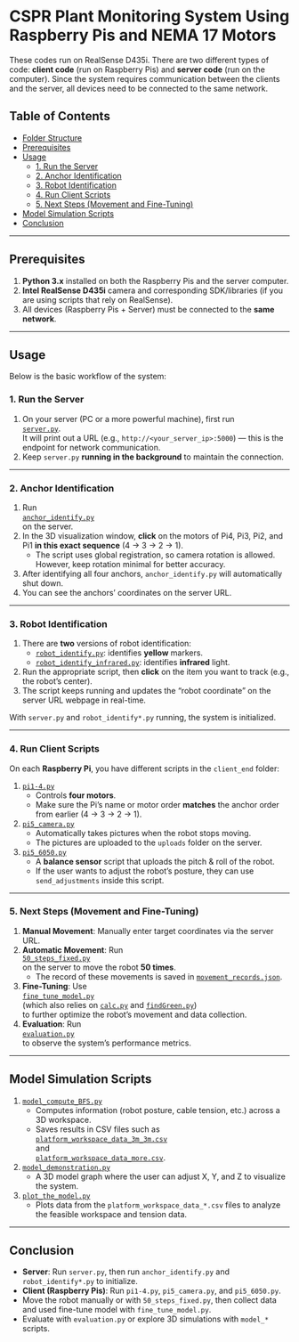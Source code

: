 # CSPR Plant Monitoring System Using Raspberry Pis and NEMA 17 Motors

These codes run on RealSense D435i. There are two different types of code: **client code** (run on Raspberry Pis) and **server code** (run on the computer). Since the system requires communication between the clients and the server, all devices need to be connected to the same network.

## Table of Contents

- [Folder Structure](#folder-structure)
- [Prerequisites](#prerequisites)
- [Usage](#usage)
  - [1. Run the Server](#1-run-the-server)
  - [2. Anchor Identification](#2-anchor-identification)
  - [3. Robot Identification](#3-robot-identification)
  - [4. Run Client Scripts](#4-run-client-scripts)
  - [5. Next Steps (Movement and Fine-Tuning)](#5-next-steps-movement-and-fine-tuning)
- [Model Simulation Scripts](#model-simulation-scripts)
- [Conclusion](#conclusion)

---
## Prerequisites

1. **Python 3.x** installed on both the Raspberry Pis and the server computer.
2. **Intel RealSense D435i** camera and corresponding SDK/libraries (if you are using scripts that rely on RealSense).
3. All devices (Raspberry Pis + Server) must be connected to the **same network**.

---

## Usage

Below is the basic workflow of the system:

### 1. Run the Server

1. On your server (PC or a more powerful machine), first run  
   [`server.py`](https://github.com/YellowSubmarine1999/cspr/blob/main/server_end/server.py).  
   It will print out a URL (e.g., `http://<your_server_ip>:5000`) — this is the endpoint for network communication.
2. Keep `server.py` **running in the background** to maintain the connection.

---

### 2. Anchor Identification

1. Run  
   [`anchor_identify.py`](https://github.com/YellowSubmarine1999/cspr/blob/main/server_end/anchor_identify.py)  
   on the server.  
2. In the 3D visualization window, **click** on the motors of Pi4, Pi3, Pi2, and Pi1 **in this exact sequence** (4 → 3 → 2 → 1).  
   - The script uses global registration, so camera rotation is allowed. However, keep rotation minimal for better accuracy.  
3. After identifying all four anchors, `anchor_identify.py` will automatically shut down.  
4. You can see the anchors’ coordinates on the server URL.

---

### 3. Robot Identification

1. There are **two** versions of robot identification:
   - [`robot_identify.py`](https://github.com/YellowSubmarine1999/cspr/blob/main/server_end/robot_identify.py): identifies **yellow** markers.
   - [`robot_identify_infrared.py`](https://github.com/YellowSubmarine1999/cspr/blob/main/server_end/robot_identify_infrared.py): identifies **infrared** light.
2. Run the appropriate script, then **click** on the item you want to track (e.g., the robot’s center).
3. The script keeps running and updates the “robot coordinate” on the server URL webpage in real-time.

With `server.py` and `robot_identify*.py` running, the system is initialized.

---

### 4. Run Client Scripts

On each **Raspberry Pi**, you have different scripts in the `client_end` folder:

1. [`pi1-4.py`](https://github.com/YellowSubmarine1999/cspr/blob/main/client_end/pi1-4.py)  
   - Controls **four motors**.  
   - Make sure the Pi’s name or motor order **matches** the anchor order from earlier (4 → 3 → 2 → 1).
2. [`pi5_camera.py`](https://github.com/YellowSubmarine1999/cspr/blob/main/client_end/pi5_camera.py)  
   - Automatically takes pictures when the robot stops moving.  
   - The pictures are uploaded to the `uploads` folder on the server.
3. [`pi5_6050.py`](https://github.com/YellowSubmarine1999/cspr/blob/main/client_end/pi5_6050.py)  
   - A **balance sensor** script that uploads the pitch & roll of the robot.  
   - If the user wants to adjust the robot’s posture, they can use `send_adjustments` inside this script.

---

### 5. Next Steps (Movement and Fine-Tuning)

1. **Manual Movement**: Manually enter target coordinates via the server URL.
2. **Automatic Movement**: Run  
   [`50_steps_fixed.py`](https://github.com/YellowSubmarine1999/cspr/blob/main/server_end/50_steps_fixed.py)  
   on the server to move the robot **50 times**.  
   - The record of these movements is saved in [`movement_records.json`](https://github.com/YellowSubmarine1999/cspr/blob/main/server_end/movement_records.json).
3. **Fine-Tuning**: Use  
   [`fine_tune_model.py`](https://github.com/YellowSubmarine1999/cspr/blob/main/server_end/fine_tune_model.py)  
   (which also relies on [`calc.py`](https://github.com/YellowSubmarine1999/cspr/blob/main/server_end/calc.py) and [`findGreen.py`](https://github.com/YellowSubmarine1999/cspr/blob/main/server_end/findGreen.py))  
   to further optimize the robot’s movement and data collection.
4. **Evaluation**: Run  
   [`evaluation.py`](https://github.com/YellowSubmarine1999/cspr/blob/main/server_end/evaluation.py)  
   to observe the system’s performance metrics.

---

## Model Simulation Scripts

1. [`model_compute_BFS.py`](https://github.com/YellowSubmarine1999/cspr/blob/main/server_end/model_compute_BFS.py)  
   - Computes information (robot posture, cable tension, etc.) across a 3D workspace.  
   - Saves results in CSV files such as  
     [`platform_workspace_data_3m_3m.csv`](https://github.com/YellowSubmarine1999/cspr/blob/main/server_end/platform_workspace_data_3m_3m.csv)  
     and  
     [`platform_workspace_data_more.csv`](https://github.com/YellowSubmarine1999/cspr/blob/main/server_end/platform_workspace_data_more.csv).
2. [`model_demonstration.py`](https://github.com/YellowSubmarine1999/cspr/blob/main/server_end/model_demonstration.py)  
   - A 3D model graph where the user can adjust X, Y, and Z to visualize the system.
3. [`plot_the_model.py`](https://github.com/YellowSubmarine1999/cspr/blob/main/server_end/plot_the_model.py)  
   - Plots data from the `platform_workspace_data_*.csv` files to analyze the feasible workspace and tension data.

---


## Conclusion

- **Server**: Run `server.py`, then run `anchor_identify.py` and `robot_identify*.py` to initialize.
- **Client (Raspberry Pis)**: Run `pi1-4.py`, `pi5_camera.py`, and `pi5_6050.py`.
- Move the robot manually or with `50_steps_fixed.py`, then collect data and used fine-tune model with `fine_tune_model.py`.
- Evaluate with `evaluation.py` or explore 3D simulations with `model_*` scripts.
